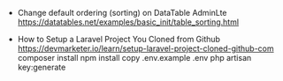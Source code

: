 

- Change default ordering (sorting) on DataTable AdminLte
  https://datatables.net/examples/basic_init/table_sorting.html
  
- How to Setup a Laravel Project You Cloned from Github
  https://devmarketer.io/learn/setup-laravel-project-cloned-github-com
    composer install
    npm install
    copy .env.example .env
    php artisan key:generate
